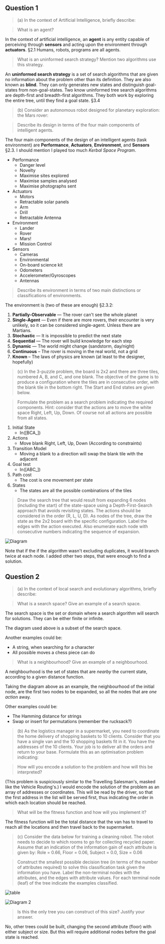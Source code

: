 Question 1
---------------

> (a) In the context of Artificial Intelligence, briefly describe:

> What is an agent?

In the context of artificial intelligence, an **agent** is any entity capable of perceiving through **sensors** and acting upon the environment through **actuators**. §2.1 Humans, robots, programs are all agents.

> What is an uninformed search strategy? Mention two algorithms  use this strategy.

An **uninformed search strategy** is a set of search algorithms that are given no information about the problem other than its definition. They are also known as **blind**. They can only generates new states and distinguish goal-states from non-goal-states. Two know uninformed tree search algorithms are depth-first and breadth-first algorithms. They both work by exploring the entire tree, until they find a goal state. §3.4

> (b) Consider an autonomous robot designed for planetary exploration: the Mars rover:

> Describe its design in terms of the four main components of intelligent agents.

The four main components of the design of an intelligent agents (task environment) are **Performance**, **Actuators**, **Environment**, and **Sensors** §2.3. I should mention I played too much _Kerbal Space Program_.
- Performance
    - Danger level
    - Novelty
    - Maximise sites explored
    - Maximise samples analysed
    - Maximise photographs sent
- Actuators
    - Motors
    - Retractable solar panels
    - Arm
    - Drill
    - Retractable Antenna
- Environment
    - Lander
    - Rover
    - Mars!
    - Mission Control
- Sensors
    - Cameras
    - Environmental
    - On-board science kit
    - Odometers
    - Accelerometer/Gyroscopes
    - Antennas

>    Describe its environment in terms of two main distinctions or classifications of environments.

The environment is (two of these are enough) §2.3.2:
1. **Partially-Observable** — The rover can't see the whole planet
2. **Single-Agent** — Even if there are more rovers, their encounter is very unlikely, so it can be considered single-agent. Unless there are Martians.
3. **Stochastic** — It is impossible to predict the next state
4. **Sequential** — The rover will build knowledge for each step
5. **Dynamic** — The world might change (sandstorm, day/night)
6. **Continuous** – The rover is moving in the real world, not a grid
7. **Known** – The laws of physics are known (at least to the designer, hopefully)

> (c) In the 3-puzzle problem, the board is 2x2 and there are three tiles,
numbered A, B, and C, and one blank. The objective of the game is to
produce a configuration where the tiles are in consecutive order, with the
blank tile in the bottom right. The Start and End states are given below.

> Formulate the problem as a search problem indicating the required
components. Hint: consider that the actions are to move the white
space Right, Left, Up, Down. Of course not all actions are possible
from all states.

1. Initial State
    - In([BCA_])
2. Actions
    - Move blank Right, Left, Up, Down (According to constraints)
3. Transition Model
    - Moving a blank to a direction will swap the blank tile with the adjacent
4. Goal test
    - In([ABC_]) 
5. Path cost
    - The cost is one movement per state
6. States
    - The states are all the possible combinations of the tiles 

> Draw the search tree that would result from expanding 6 nodes
(including the start) of the state-space using a Depth-First-Search
approach that avoids revisiting states. The actions should be
considered in the order (R, L, U, D). As nodes of the tree, draw the
state as the 2x2 board with the specific configuration. Label the
edges with the action executed. Also enumerate each node with
consecutive numbers indicating the sequence of expansion.

![Diagram](exam-attempt-diagram.svg)

Note that if the if the algorithm wasn't excluding duplicates, it would branch twice at each node. I added other two steps, that were enough to find a solution.

Question 2
-----------------
> (a) In the context of local search and evolutionary algorithms, briefly describe:

> What is a search space? Give an example of a search space.

The search space is the set or domain where a search algorithm will search for solutions. They can be either finite or infinite.

The diagram used above is a subset of the search space.

Another examples could be:
- A string, when searching for a character
- All possible moves a chess piece can do

> What is a neighbourhood? Give an example of a neighbourhood.

A neighbourhood is the set of states that are _nearby_ the current state, according to a given distance function. 

Taking the diagram above as an example, the neighbourhood of the initial node, are the first two nodes to be expanded, so all the nodes that are _one action_ away.

Other examples could be:
- The Hamming distance for strings
- Swap or insert for permutations (remember the rucksack?)

> (b) As the logistics manager in a supermarket, you need to coordinate the
home delivery of shopping baskets to 10 clients. Consider that you have
a single van and the 10 shopping baskets fit in it. You have the
addresses of the 10 clients. Your job is to deliver all the orders and
return to your base. Formulate this as an optimisation problem
indicating:

> How will you encode a solution to the problem and how will this be interpreted?

(This problem is suspiciously similar to the Travelling Salesman's, masked like the Vehicle Routing's.)
I would encode the solution of the problem as an array of addresses or coordinates. This will be read by the driver, so that the first address in the list will be served first, thus indicating the order in which each location should be reached.

> What will be the fitness function and how will you implement it?

The fitness function will be the total distance that the van has to travel to reach all the locations and then travel back to the supermarket.

> (c) Consider the data below for training a cleaning robot. The robot needs
to decide to which rooms to go for collecting recycled paper. Assume
that an indication of the information gain of each attribute is given by:
Role = 0.66, Floor = 0.06, Subject = 0.0, Size = 0.06

> Construct the smallest possible decision tree (in terms of the
number of attributes required) to solve this classification task given
the information you have. Label the non-terminal nodes with the
attributes, and the edges with attribute values. For each terminal
node (leaf) of the tree indicate the examples classified.

![table](exam-attempt-table.png)

![Diagram 2](exam-attempt-diagram2.svg)

> Is this the only tree you can construct of this size? Justify your
answer.

No, other trees could be built, changing the second attribute (floor) with either subject or size. But this will require additional nodes before the goal state is reached.